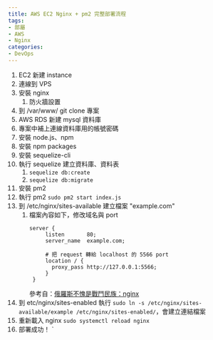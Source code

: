 ```yaml
---
title: AWS EC2 Nginx + pm2 完整部署流程
tags:
- 部屬
- AWS
- Nginx
categories:
- DevOps
---
```


1. EC2 新建 instance
2. 連線到 VPS
3. 安裝 nginx
   1. 防火牆設置
4. 到 /var/www/ git clone 專案
5. AWS RDS 新建 mysql 資料庫
6. 專案中補上連線資料庫用的帳號密碼
7. 安裝 node.js、npm
8. 安裝 npm packages
9. 安裝 sequelize-cli
10. 執行 sequelize 建立資料庫、資料表
    1. `sequelize db:create`
    2. `sequelize db:migrate`
11. 安裝 pm2
12. 執行 pm2 `sudo pm2 start index.js`
13. 到 /etc/nginx/sites-available 建立檔案 "example.com"
    1. 檔案內容如下，修改域名與 port
       ```
       server {
            listen       80;
            server_name  example.com;

            # 把 request 轉給 localhost 的 5566 port
            location / {
              proxy_pass http://127.0.0.1:5566;
            }
        }
        ```
        參考自：[俄羅斯不愧是戰鬥民族：nginx
](https://ithelp.ithome.com.tw/articles/10188498)
14. 到 etc/nginx/sites-enabled 執行 `sudo ln -s /etc/nginx/sites-available/example /etc/nginx/sites-enabled/`，會建立連結檔案
15. 重新載入 nginx `sudo systemctl reload nginx`
16. 部署成功！
`
